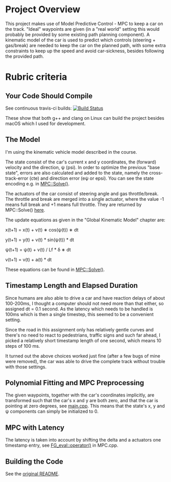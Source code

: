 # Project Overview

This project makes use of Model Predictive Control - MPC to keep a car on the track. "Ideal" waypoints are given (in a "real world" setting this would probably be provided by some existing path planning component). A kinematic model of the car is used to predict which controls (steering + gas/break) are needed to keep the car on the planned path, with some extra constraints to keep up the speed and avoid car-sickness, besides following the provided path.

# Rubric criteria

## Your Code Should Compile

See continuous travis-ci builds: [![Build Status](https://travis-ci.org/stela/CarND-MPC-Project.svg?branch=master)](https://travis-ci.org/stela/CarND-MPC-Project)

These show that both g++ and clang on Linux can build the project besides macOS which I used for development.

## The Model

I'm using the kinematic vehicle model described in the course.

The state consist of the car's current x and y coordinates, the (forward) velocity and the direction, ψ (psi). In order to optimize the previous "base state", errors are also calculated and added to the state, namely the cross-track-error (cte) and direction error (eψ or epsi). You can see the state encoding e.g. in [MPC::Solve()](src/MPC.cpp#L164-L170).

The actuators of the car consist of steering angle and gas throttle/break. The throttle and break are merged into a single actuator, where the value -1 means full break and +1 means full throttle. They are returned by MPC::Solve() [here](src/MPC.cpp#L262-L269).

The update equations as given in the "Global Kinematic Model" chapter are:

x(t+1) = x(t) + v(t) ∗ cos(ψ(t)) ∗ dt

y(t+1) = y(t) + v(t) * sin(ψ(t)) * dt

ψ(t+1) = ψ(t) + v(t) / Lf * δ ∗ dt

v(t+1) = v(t) + a(t) * dt

These equations can be found in [MPC::Solve()](src/MPC.cpp#L122-L125).

## Timestamp Length and Elapsed Duration

Since humans are also able to drive a car and have reaction delays of about 100-200ms, I thought a computer should not need more than that either, so assigned dt = 0.1 second. As the latency which needs to be handled is 100ms which is then a single timestep, this seemed to be a convenient setting.

Since the road in this assignment only has relatively gentle curves and there's no need to react to pedestrians, traffic signs and such far ahead, I picked a relatively short timestamp length of one second, which means 10 steps of 100 ms. 

It turned out the above choices worked just fine (after a few bugs of mine were removed), the car was able to drive the complete track without trouble with those settings.

## Polynomial Fitting and MPC Preprocessing

The given waypoints, together with the car's coordinates implicitly, are transformed such that the car's x and y are both zero, and that the car is pointing at zero degrees, see [main.cpp](src/main.cpp#L101-L104). This means that the state's x, y and ψ components can simply be initialized to 0.

## MPC with Latency

The latency is taken into account by shifting the delta and a actuators one timestamp entry, see [FG_eval::operator()](src/MPC.cpp#L105-L108) in MPC.cpp. 


## Building the Code
See the [original README](README-original.md).
